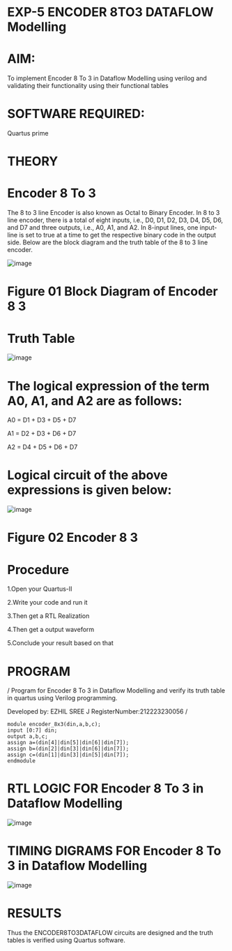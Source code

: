 # EXP-5 ENCODER 8TO3 DATAFLOW Modelling

 # AIM:  

To implement  Encoder 8 To 3 in Dataflow Modelling using verilog and validating their functionality using their functional tables

 # SOFTWARE REQUIRED:   
   Quartus prime

 # THEORY  

 # Encoder 8 To 3  

The 8 to 3 line Encoder is also known as Octal to Binary Encoder. In 8 to 3 line encoder, there is a total of eight inputs, i.e., D0, D1, D2, D3, D4, D5, D6, and D7 and three outputs, i.e., A0, A1, and A2. In 8-input lines, one input-line is set to true at a time to get the respective binary code in the output side. Below are the block diagram and the truth table of the 8 to 3 line encoder.

![image](https://github.com/naavaneetha/ENCODER8TO3DATAFLOW/assets/154305477/0bc242c1-eb9e-4c47-afe5-30428470efc3)

# Figure 01  Block Diagram of Encoder 8   3

#  Truth Table  

![image](https://github.com/naavaneetha/ENCODER8TO3DATAFLOW/assets/154305477/35496b14-ae6e-4cd1-9abd-d6736b576575)

# The logical expression of the term A0, A1, and A2 are as follows:

A0 = D1 + D3 + D5 + D7

A1 = D2 + D3 + D6 + D7

A2 = D4 + D5 + D6 + D7

# Logical circuit of the above expressions is given below:

![image](https://github.com/naavaneetha/ENCODER8TO3DATAFLOW/assets/154305477/95acaee6-c873-4c75-89eb-ef09fb158053)

# Figure 02  Encoder 8   3

#  Procedure  
1.Open your Quartus-II 

2.Write your code and run it 

3.Then get a RTL Realization 

4.Then get a output waveform 

5.Conclude your result based on that

#  PROGRAM  

/  Program for Encoder 8 To 3 in Dataflow Modelling and verify its truth table in quartus using Verilog programming. 

Developed by: EZHIL SREE J
RegisterNumber:212223230056
 /
 ```
module encoder_8x3(din,a,b,c);
input [0:7] din;
output a,b,c;
assign a=(din[4]|din[5]|din[6]|din[7]);
assign b=(din[2]|din[3]|din[6]|din[7]);
assign c=(din[1]|din[3]|din[5]|din[7]);
endmodule

```

 # RTL LOGIC FOR Encoder 8 To 3 in Dataflow Modelling  
 ![image](https://github.com/user-attachments/assets/b2de3f43-16ac-4684-a72c-9ad145721482)


 # TIMING DIGRAMS FOR Encoder 8 To 3 in Dataflow Modelling  
 ![image](https://github.com/user-attachments/assets/8595c7a4-47ad-41fb-acb9-4392807dc594)


 # RESULTS  


Thus the ENCODER8TO3DATAFLOW circuits are designed and the truth tables is verified using Quartus software.

